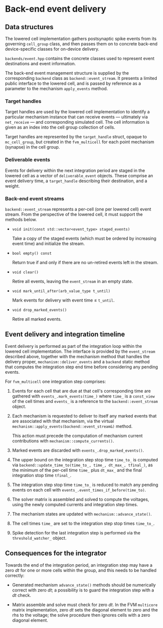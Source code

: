 # Back-end event delivery

## Data structures

The lowered cell implementation gathers postsynaptic spike events from its governing
`cell_group` class, and then passes them on to concrete back-end device-specific
classes for on-device delivery.

`backends/event.hpp` contains the concrete classes used to represent event
destinations and event information.

The back-end event management structure is supplied by the corresponding `backend`
class as `backend::event_stream`. It presents a limited public interface to
the lowered cell, and is passed by reference as a parameter to the mechanism
`apply_events` method.

### Target handles

Target handles are used by the lowered cell implementation to identify a particular mechanism
instance that can receive events — ultimately via `net_receive` — and corresponding simulated
cell. The cell information is given as an index into the cell group collection of cells.

Target handles are represented by the `target_handle` struct, opaque to `mc_cell_group`,
but created in the `fvm_multicell` for each point mechanism (synapse) in the cell group.

### Deliverable events

Events for delivery within the next integration period are staged in the lowered cell
as a vector of `deliverable_event` objects. These comprise an event delivery time,
a `target_handle` describing their destination, and a weight.

### Back-end event streams

`backend::event_stream` represents a per-cell (one per lowered cell) event stream.
From the perspective of the lowered cell, it must support the methods below.

*  `void init(const std::vector<event_type> staged_events)`

   Take a copy of the staged events (which must be ordered by increasing event time)
   and initialize the stream.

*  `bool empty() const`

   Return true if and only if there are no un-retired events left in the stream.

*  `void clear()`

   Retire all events, leaving the `event_stream` in an empty state.

*  `void mark_until_after(arb_value_type t_until)`

   Mark events for delivery with event time ≤ `t_until`.

*  `void drop_marked_events()`

   Retire all marked events.


## Event delivery and integration timeline

Event delivery is performed as part of the integration loop within the lowered
cell implementation. The interface is provided by the `event_stream`
described above, together with the mechanism method that handles the delivery proper,
`mechanism::deliver_events` and a `backend` static method that computes the
integration step end time before considering any pending events.

For `fvm_multicell` one integration step comprises:

1.  Events for each cell that are due at that cell's corresponding time are
    gathered with `events_.mark_events(time_)` where `time_` is a
    `const_view` of the cell times and `events_` is a reference to the
    `backend::event_stream` object.

2.  Each mechanism is requested to deliver to itself any marked events that
    are associated with that mechanism, via the virtual
    `mechanism::apply_events(backend::event_stream&)` method.

    This action must precede the computation of mechanism current contributions
    with `mechanism::compute_currents()`.

3.  Marked events are discarded with `events_.drop_marked_events()`.

4.  The upper bound on the integration step stop time `time_to_` is
    computed via `backend::update_time_to(time_to_, time_, dt_max_, tfinal_)`,
    as the minimum of the per-cell time `time_` plus `dt_max_` and
    the final integration stop time `tfinal_`.

5.  The integration step stop time `time_to_` is reduced to match any
    pending events on each cell with `events_.event_times_if_before(time_to)`.

6.  The solver matrix is assembled and solved to compute the voltages, using the
    newly computed currents and integration step times.

7.  The mechanism states are updated with `mechanism::advance_state()`.

8.  The cell times `time_` are set to the integration step stop times `time_to_`.

9.  Spike detection for the last integration step is performed via the
    `threshold_watcher_` object.

## Consequences for the integrator

Towards the end of the integration period, an integration step may have a zero _dt_
for one or more cells within the group, and this needs to be handled correctly:

*   Generated mechanism `advance_state()` methods should be numerically correct with
    zero _dt_; a possibility is to guard the integration step with a _dt_ check.

*   Matrix assemble and solve must check for zero _dt_. In the FVM `multicore`
    matrix implementation, zero _dt_ sets the diagonal element to zero and the
    rhs to the voltage; the solve procedure then ignores cells with a zero
    diagonal element.
